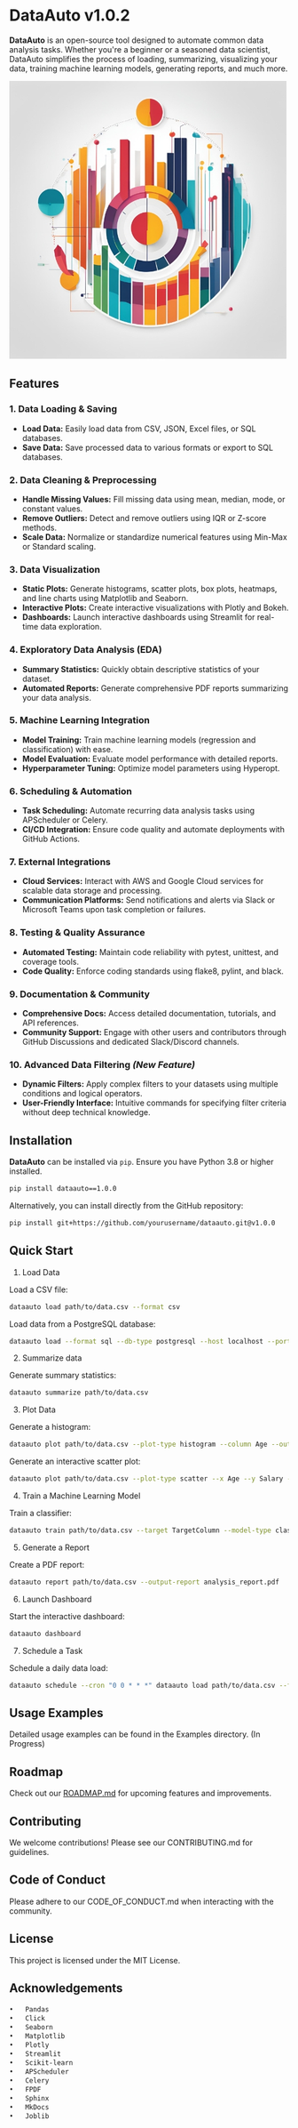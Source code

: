 # DataAuto v1.0.2

**DataAuto** is an open-source tool designed to automate common data analysis tasks. Whether you're a beginner or a seasoned data scientist, DataAuto simplifies the process of loading, summarizing, visualizing your data, training machine learning models, generating reports, and much more.

![DataAuto Banner](https://github.com/r4mp4g3r/dataauto/blob/main/docs/banner.jpg)

## Features

### 1. Data Loading & Saving
- **Load Data:** Easily load data from CSV, JSON, Excel files, or SQL databases.
- **Save Data:** Save processed data to various formats or export to SQL databases.

### 2. Data Cleaning & Preprocessing
- **Handle Missing Values:** Fill missing data using mean, median, mode, or constant values.
- **Remove Outliers:** Detect and remove outliers using IQR or Z-score methods.
- **Scale Data:** Normalize or standardize numerical features using Min-Max or Standard scaling.

### 3. Data Visualization
- **Static Plots:** Generate histograms, scatter plots, box plots, heatmaps, and line charts using Matplotlib and Seaborn.
- **Interactive Plots:** Create interactive visualizations with Plotly and Bokeh.
- **Dashboards:** Launch interactive dashboards using Streamlit for real-time data exploration.

### 4. Exploratory Data Analysis (EDA)
- **Summary Statistics:** Quickly obtain descriptive statistics of your dataset.
- **Automated Reports:** Generate comprehensive PDF reports summarizing your data analysis.

### 5. Machine Learning Integration
- **Model Training:** Train machine learning models (regression and classification) with ease.
- **Model Evaluation:** Evaluate model performance with detailed reports.
- **Hyperparameter Tuning:** Optimize model parameters using Hyperopt.

### 6. Scheduling & Automation
- **Task Scheduling:** Automate recurring data analysis tasks using APScheduler or Celery.
- **CI/CD Integration:** Ensure code quality and automate deployments with GitHub Actions.

### 7. External Integrations
- **Cloud Services:** Interact with AWS and Google Cloud services for scalable data storage and processing.
- **Communication Platforms:** Send notifications and alerts via Slack or Microsoft Teams upon task completion or failures.

### 8. Testing & Quality Assurance
- **Automated Testing:** Maintain code reliability with pytest, unittest, and coverage tools.
- **Code Quality:** Enforce coding standards using flake8, pylint, and black.

### 9. Documentation & Community
- **Comprehensive Docs:** Access detailed documentation, tutorials, and API references.
- **Community Support:** Engage with other users and contributors through GitHub Discussions and dedicated Slack/Discord channels.

### 10. Advanced Data Filtering *(New Feature)*
- **Dynamic Filters:** Apply complex filters to your datasets using multiple conditions and logical operators.
- **User-Friendly Interface:** Intuitive commands for specifying filter criteria without deep technical knowledge.

## Installation

**DataAuto** can be installed via `pip`. Ensure you have Python 3.8 or higher installed.

```bash
pip install dataauto==1.0.0
```
Alternatively, you can install directly from the GitHub repository:
```bash
pip install git+https://github.com/yourusername/dataauto.git@v1.0.0
```

## Quick Start
1. Load Data

Load a CSV file:
```bash
dataauto load path/to/data.csv --format csv
```

Load data from a PostgreSQL database:
```bash
dataauto load --format sql --db-type postgresql --host localhost --port 5432 --dbname mydb --user myuser --password mypass --query "SELECT * FROM mytable"
```

2. Summarize data

Generate summary statistics:
```bash
dataauto summarize path/to/data.csv
```

3. Plot Data

Generate a histogram:
```bash
dataauto plot path/to/data.csv --plot-type histogram --column Age --output-dir plots
```

Generate an interactive scatter plot:
```bash
dataauto plot path/to/data.csv --plot-type scatter --x Age --y Salary --output-dir plots --interactive
```

4. Train a Machine Learning Model

Train a classifier:
```bash
dataauto train path/to/data.csv --target TargetColumn --model-type classifier --output-model model.joblib --output-report report.txt
```

5. Generate a Report

Create a PDF report:
```bash
dataauto report path/to/data.csv --output-report analysis_report.pdf
```

6. Launch Dashboard

Start the interactive dashboard:
```bash
dataauto dashboard
```

7. Schedule a Task

Schedule a daily data load:
```bash
dataauto schedule --cron "0 0 * * *" dataauto load path/to/data.csv --format csv
```

## Usage Examples

Detailed usage examples can be found in the Examples directory. (In Progress)

## Roadmap

Check out our [ROADMAP.md](https://github.com/r4mp4g3r/dataauto/blob/main/ROADMAP.md) for upcoming features and improvements.

## Contributing

We welcome contributions! Please see our CONTRIBUTING.md for guidelines.

## Code of Conduct

Please adhere to our CODE_OF_CONDUCT.md when interacting with the community.

## License

This project is licensed under the MIT License.

## Acknowledgements

	•	Pandas
	•	Click
	•	Seaborn
	•	Matplotlib
	•	Plotly
	•	Streamlit
	•	Scikit-learn
	•	APScheduler
	•	Celery
	•	FPDF
	•	Sphinx
	•	MkDocs
	•   Joblib